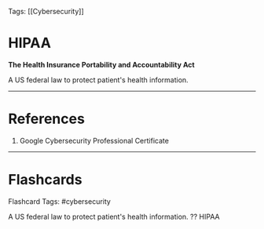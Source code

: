 Tags: [[Cybersecurity]]
# HIPAA

**The Health Insurance Portability and Accountability Act**

A US federal law to protect patient's health information.

---
# References

1. Google Cybersecurity Professional Certificate

---
# Flashcards

Flashcard Tags: #cybersecurity 

A US federal law to protect patient's health information.
??
HIPAA
<!--SR:!2024-04-29,4,270!2024-04-28,3,252-->